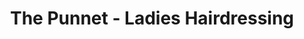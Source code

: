 ---
title: "The Punnet - Ladies Hairdressing"
url: /dublin/the-punnet-ladies-hairdressing/
shop: Friseur
---